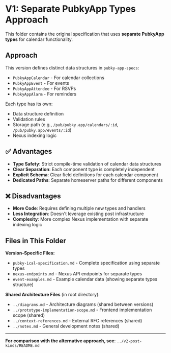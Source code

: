 # V1: Separate PubkyApp Types Approach

This folder contains the original specification that uses **separate PubkyApp
types** for calendar functionality.

## Approach

This version defines distinct data structures in `pubky-app-specs`:

- `PubkyAppCalendar` - For calendar collections
- `PubkyAppEvent` - For events
- `PubkyAppAttendee` - For RSVPs
- `PubkyAppAlarm` - For reminders

Each type has its own:

- Data structure definition
- Validation rules
- Storage path (e.g., `/pub/pubky.app/calendars/:id`,
  `/pub/pubky.app/events/:id`)
- Nexus indexing logic

## ✅ Advantages

- **Type Safety**: Strict compile-time validation of calendar data structures
- **Clear Separation**: Each component type is completely independent
- **Explicit Schema**: Clear field definitions for each calendar component
- **Dedicated Paths**: Separate homeserver paths for different components

## ❌ Disadvantages

- **More Code**: Requires defining multiple new types and handlers
- **Less Integration**: Doesn't leverage existing post infrastructure
- **Complexity**: More complex Nexus implementation with separate indexing logic

## Files in This Folder

**Version-Specific Files:**

- `pubky-ical-specification.md` - Complete specification using separate types
- `nexus-endpoints.md` - Nexus API endpoints for separate types
- `event-examples.md` - Example calendar data (showing separate types structure)

**Shared Architecture Files** (in root directory):

- `../diagrams.md` - Architecture diagrams (shared between versions)
- `../prototype-implementation-scope.md` - Frontend implementation scope
  (shared)
- `../context-references.md` - External RFC references (shared)
- `../notes.md` - General development notes (shared)

---

**For comparison with the alternative approach, see**:
`../v2-post-kinds/README.md`
